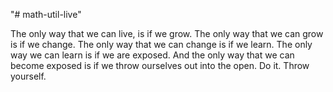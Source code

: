 "# math-util-live" 


The only way that we can live, is if we grow. The only way that we can grow is if we change. The only way that we can change is if we learn. The only way we can learn is if we are exposed. And the only way that we can become exposed is if we throw ourselves out into the open. Do it. Throw yourself.
